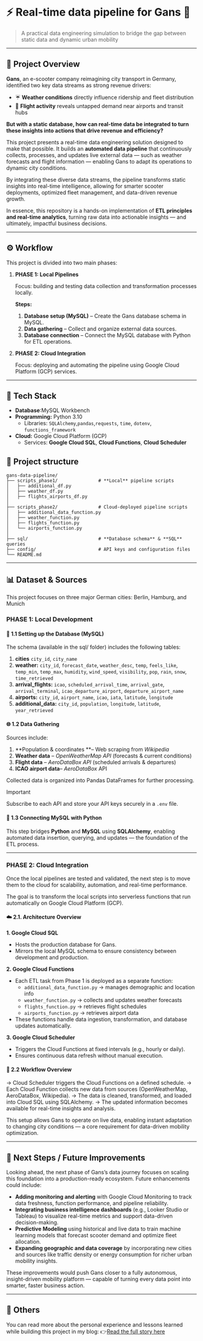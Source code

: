 # ⚡ Real-time data pipeline for Gans 🛴
 
> A practical data engineering simulation to bridge the gap between static data and dynamic urban mobility
---

## 🎯 Project Overview 

**Gans**, an e-scooter company reimagining city transport in Germany, identified two key data streams as strong revenue drivers:

- ☔️ **Weather conditions** directly influence ridership and fleet distribution 
- 🛬 **Flight activity** reveals untapped demand near airports and transit hubs
  
**But with a static database, how can real-time data be integrated to turn these insights into actions that drive revenue and efficiency?**

This project presents a real-time data engineering solution designed to make that possible. It builds an **automated data pipeline** that continuously collects, processes, and updates live external data — such as weather forecasts and flight information — enabling Gans to adapt its operations to dynamic city conditions.

By integrating these diverse data streams, the pipeline transforms static insights into real-time intelligence, allowing for smarter scooter deployments, optimized fleet management, and data-driven revenue growth.

In essence, this repository is a hands-on implementation of **ETL principles and real-time analytics**, turning raw data into actionable insights — and ultimately, impactful business decisions.

---
## ⚙️ Workflow

This project is divided into two main phases:

1. **PHASE 1: Local Pipelines**
   
   Focus: building and testing data collection and transformation processes locally.

   **Steps:**

   1. **Database setup (MySQL)** – Create the Gans database schema in MySQL.
   2. **Data gathering** – Collect and organize external data sources.
   3. **Database connection** – Connect the MySQL database with Python for ETL operations.

2. **PHASE 2: Cloud Integration**

    Focus: deploying and automating the pipeline using Google Cloud Platform (GCP) services.
  
---
## 🧰 Tech Stack 

* **Database**:MySQL Workbench
* **Programming:** Python 3.10
  * Libraries: `SQLAlchemy`,`pandas`,`requests`, `time`, `dotenv`, `functions_framework`
* **Cloud:** Google Cloud Platform (GCP)
   * Services: **Google Cloud SQL**, **Cloud Functions**, **Cloud Scheduler**

## 🧱 Project structure
```
gans-data-pipeline/
├── scripts_phase1/               # **Local** pipeline scripts
│   ├── additional_df.py
│   ├── weather_df.py
│   ├── flights_airports_df.py
│
├── scripts_phase2/               # Cloud-deployed pipeline scripts
│   ├── additional_data_function.py
│   ├── weather_function.py
│   ├── flights_function.py
│   └── airports_function.py
│
├── sql/                          # **Database schema** & **SQL** queries
├── config/                       # API keys and configuration files
└── README.md
```
---

## 📊 Dataset & Sources

This project focuses on three major German cities: Berlin, Hamburg, and Munich

### PHASE 1: Local Development

#### 🧩 1.1 Setting up the Database (MySQL)
The schema (available in the sql/ folder) includes the following tables:
1. **cities** `city_id`, `city_name`
2. **weather:** `city_id`, `forecast_date`, `weather_desc`, `temp`, `feels_like`, `temp_min`, `temp_max`, `humidity`, `wind_speed`, `visibility`, `pop`, `rain`, `snow`, `time_retrieved`
3. **arrival_flights:** `icao`, `scheduled_arrival_time`, `arrival_gate`, `arrival_terminal`, `icao_departure_airport`, `departure_airport_name`
4. **airports:** `city_id`, `airport_name`, `icao`, `iata`, `latitude`, `longitude`
5. **additional_data:** `city_id`, `population`, `longitude`, `latitude`, `year_retrieved`

#### 🌐 1.2 Data Gathering
Sources include:
1. **Population & coordinates **– Web scraping from _Wikipedia_
2. **Weather data** – _OpenWeatherMap API_ (forecasts & current conditions)
3. **Flight data** – _AeroDataBox API_ (scheduled arrivals & departures)
4. **ICAO airport data**– _AeroDataBox_ API

Collected data is organized into Pandas DataFrames for further processing.
   
> [!IMPORTANT]
> Subscribe to each API and store your API keys securely in a `.env` file.

#### 🔗 1.3 Connecting MySQL with Python

This step bridges **Python** and **MySQL** using **SQLAlchemy**, enabling automated data insertion, querying, and updates — the foundation of the ETL process.

---

### PHASE 2: Cloud Integration

Once the local pipelines are tested and validated, the next step is to move them to the cloud for scalability, automation, and real-time performance.

The goal is to transform the local scripts into serverless functions that run automatically on Google Cloud Platform (GCP).

#### ☁️ 2.1. Architecture Overview

**1. Google Cloud SQL**
* Hosts the production database for Gans.
* Mirrors the local MySQL schema to ensure consistency between development and production.

**2. Google Cloud Functions**
* Each ETL task from Phase 1 is deployed as a separate function:
  - `additional_data_function.py` → manages demographic and location info
  - `weather_function.py` → collects and updates weather forecasts
  - `flights_function.py` → retrieves flight schedules
  - `airports_function.py` → retrieves airport data
* These functions handle data ingestion, transformation, and database updates automatically.

**3. Google Cloud Scheduler**
* Triggers the Cloud Functions at fixed intervals (e.g., hourly or daily).
* Ensures continuous data refresh without manual execution.

#### 🔄 2.2 Workflow Overview

-> Cloud Scheduler triggers the Cloud Functions on a defined schedule.
-> Each Cloud Function collects new data from sources (OpenWeatherMap, AeroDataBox, Wikipedia).
-> The data is cleaned, transformed, and loaded into Cloud SQL using SQLAlchemy.
-> The updated information becomes available for real-time insights and analysis.

This setup allows Gans to operate on live data, enabling instant adaptation to changing city conditions — a core requirement for data-driven mobility optimization.

---

## 🚀 Next Steps / Future Improvements

Looking ahead, the next phase of Gans’s data journey focuses on scaling this foundation into a production-ready ecosystem. Future enhancements could include:

* **Adding monitoring and alerting** with Google Cloud Monitoring to track data freshness, function performance, and pipeline reliability.
* **Integrating business intelligence dashboards** (e.g., Looker Studio or Tableau) to visualize real-time metrics and support data-driven decision-making.
* **Predictive Modeling** using historical and live data to train machine learning models that forecast scooter demand and optimize fleet allocation.
* **Expanding geographic and data coverage** by incorporating new cities and sources like traffic density or energy consumption for richer urban mobility insights.

These improvements would push Gans closer to a fully autonomous, insight-driven mobility platform — capable of turning every data point into smarter, faster business action.

---

## 📝 Others
You can read more about the personal experience and lessons learned while building this project in my blog:
👉[Read the full story here](https://medium.com/@laurysan0912/the-craft-and-chaos-of-real-time-data-pipelines-a-hands-on-guide-with-lessons-learned-5641919257ae)
